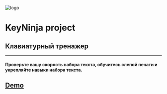 ![logo](https://github.com/FunnyLovsky/key-ninja-project/blob/master/src/assets/logo.jpg)
# **KeyNinja project**

## Клавиатурный тренажер

---

#### Проверьте вашу скорость набора текста, обучитесь слепой печати и укрепляйте навыки набора текста.

## [Demo](https://key-ninja.netlify.app 'Key-ninja')
